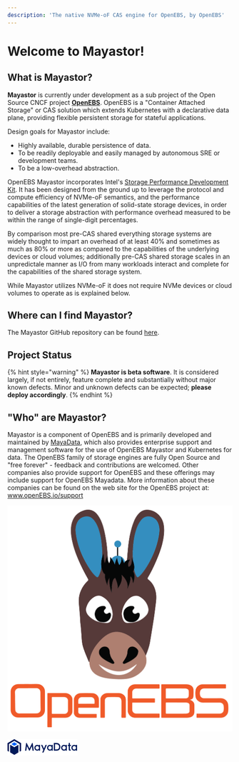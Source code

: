 ```yaml
---
description: 'The native NVMe-oF CAS engine for OpenEBS, by OpenEBS'
---
```


# Welcome to Mayastor!

## What is Mayastor?

**Mayastor** is currently under development as a sub project of the Open Source CNCF project [**OpenEBS**](https://openebs.io/). OpenEBS is a "Container Attached Storage" or CAS solution which extends Kubernetes with a declarative data plane, providing flexible persistent storage for stateful applications.

Design goals for Mayastor include:

* Highly available, durable persistence of data.
* To be readily deployable and easily managed by autonomous SRE or development teams.
* To be a low-overhead abstraction.

OpenEBS Mayastor incorporates Intel's [Storage Performance Development Kit](https://spdk.io/). It has been designed from the ground up to leverage the protocol and compute efficiency of NVMe-oF semantics, and the performance capabilities of the latest generation of solid-state storage devices, in order to deliver a storage abstraction with performance overhead measured to be within the range of single-digit percentages.

By comparison most pre-CAS shared everything storage systems are widely thought to impart an overhead of at least 40% and sometimes as much as 80% or more as compared to the capabilities of the underlying devices or cloud volumes; additionally pre-CAS shared storage scales in an unpredictale manner as I/O from many workloads interact and complete for the capabilities of the shared storage system.

While Mayastor utilizes NVMe-oF it does not require NVMe devices or cloud volumes to operate as is explained below.

## Where can I find Mayastor?

The Mayastor GitHub repository can be found [here](https://github.com/openebs/Mayastor).

## Project Status

{% hint style="warning" %}
**Mayastor is beta software**. It is considered largely, if not entirely, feature complete and substantially without major known defects. Minor and unknown defects can be expected; **please deploy accordingly**.
{% endhint %}

## "Who" are Mayastor?

Mayastor is a component of OpenEBS and is primarily developed and maintained by [MayaData](https://mayadata.io/), which also provides enterprise support and management software for the use of OpenEBS Mayastor and Kubernetes for data. The OpenEBS family of storage engines are fully Open Source and "free forever" - feedback and contributions are welcomed. Other companies also provide support for OpenEBS and these offerings may include support for OpenEBS Mayadata. More information about these companies can be found on the web site for the OpenEBS project at: www.openEBS.io/support

![](.gitbook/assets/openebs-stacked-color.png)

![](.gitbook/assets/mayadata-logo-1d5e6edb8a36beb68572ffc65dfe7a4e.svg)

